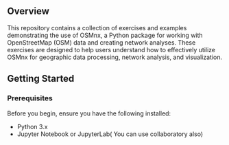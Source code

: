 ## Overview

This repository contains a collection of exercises and examples demonstrating the use of OSMnx, a Python package for working with OpenStreetMap (OSM) data and creating network analyses. These exercises are designed to help users understand how to effectively utilize OSMnx for geographic data processing, network analysis, and visualization.

## Getting Started

### Prerequisites

Before you begin, ensure you have the following installed:
- Python 3.x
- Jupyter Notebook or JupyterLab( You can use collaboratory also)
